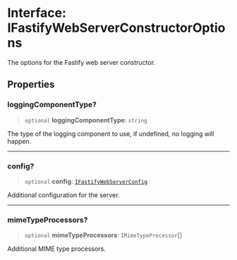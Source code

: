 # Interface: IFastifyWebServerConstructorOptions

The options for the Fastify web server constructor.

## Properties

### loggingComponentType?

> `optional` **loggingComponentType**: `string`

The type of the logging component to use, if undefined, no logging will happen.

***

### config?

> `optional` **config**: [`IFastifyWebServerConfig`](IFastifyWebServerConfig.md)

Additional configuration for the server.

***

### mimeTypeProcessors?

> `optional` **mimeTypeProcessors**: `IMimeTypeProcessor`[]

Additional MIME type processors.
